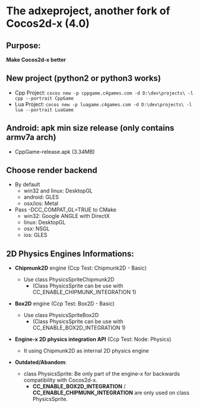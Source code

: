 # The adxeproject, another fork of Cocos2d-x (4.0)

## Purpose:
**Make Cocos2d-x better**

## New project (python2 or python3 works)
* Cpp Project: ```cocos new -p cppgame.c4games.com -d D:\dev\projects\ -l cpp --portrait CppGame```
* Lua Project: ```cocos new -p luagame.c4games.com -d D:\dev\projects\ -l lua --portrait LuaGame```

## Android: apk min size release (only contains armv7a arch)
- CppGame-release.apk (3.34MB)

## Choose render backend
- By default
  - win32 and linux: DesktopGL
  - android: GLES
  - osx/ios: Metal
- Pass -DCC_COMPAT_GL=TRUE to CMake
  - win32: Google ANGLE with DirectX
  - linux: DesktopGL
  - osx: NSGL
  - ios: GLES

## 2D Physics Engines Informations:
- **Chipmunk2D** engine (Ccp Test: Chipmunk2D - Basic)
  - Use class PhysicsSpriteChipmunk2D 
    - (Class PhysicsSprite can be use with CC_ENABLE_CHIPMUNK_INTEGRATION 1)

- **Box2D** engine (Ccp Test: Box2D - Basic)
  - Use class PhysicsSpriteBox2D 
    - (Class PhysicsSprite can be use with CC_ENABLE_BOX2D_INTEGRATION 1)

- **Engine-x 2D physics integration API** (Ccp Test: Node: Physics)
  - It using Chipmunk2D as internal 2D physics engine

- **Outdated/Abandom**:
  - class PhysicsSprite: Be only part of the engine-x for backwards compatibility with Cocos2d-x.
    - **CC_ENABLE_BOX2D_INTEGRATION** / **CC_ENABLE_CHIPMUNK_INTEGRATION** are only used on class PhysicsSprite.
